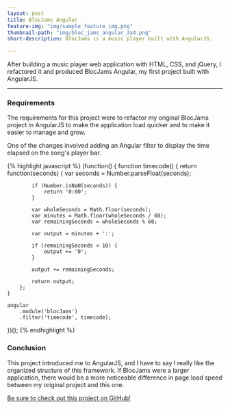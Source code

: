 ```yaml
---
layout: post
title: BlocJams Angular
feature-img: "img/sample_feature_img.png"
thumbnail-path: "img/bloc_jams_angular_3x4.png"
short-description: BlocJams is a music player built with AngularJS.

---
```


After building a music player web application with HTML, CSS, and jQuery, I refactored it and produced BlocJams Angular, my first project built with AngularJS.

***

### Requirements
The requirements for this project were to refactor my original BlocJams project in AngularJS to make the application load quicker and to make it easier to manage and grow.

One of the changes involved adding an Angular filter to display the time elapsed on the song's player bar.

{% highlight javascript %}
(function() {
    function timecode() {
        return function(seconds) {
            var seconds = Number.parseFloat(seconds);
            
            if (Number.isNaN(seconds)) {
                return '0:00';
            }
            
            var wholeSeconds = Math.floor(seconds);
            var minutes = Math.floor(wholeSeconds / 60);
            var remainingSeconds = wholeSeconds % 60;

            var output = minutes + ':';

            if (remainingSeconds < 10) {
                output += '0';   
            }

            output += remainingSeconds;
            
            return output;
        };
    }
    
    angular
        .module('blocJams')
        .filter('timecode', timecode);
})();
{% endhighlight %}

### Conclusion
This project introduced me to AngularJS, and I have to say I really like the organized structure of this framework. If BlocJams were a larger application, there would be a more noticeable difference in page load speed between my original project and this one.

<a href="https://github.com/capncapes/bloc-jams-angular" target="_blank">Be sure to check out this project on GitHub!</a>